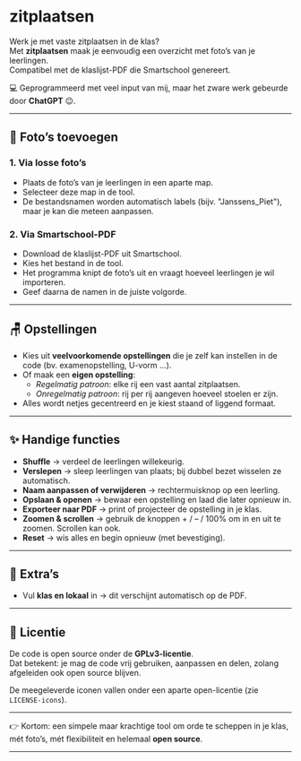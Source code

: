 # zitplaatsen

Werk je met vaste zitplaatsen in de klas?  
Met **zitplaatsen** maak je eenvoudig een overzicht met foto’s van je leerlingen.  
Compatibel met de klaslijst-PDF die Smartschool genereert.  

💻 Geprogrammeerd met veel input van mij, maar het zware werk gebeurde door **ChatGPT** 😉.  

---

## 📸 Foto’s toevoegen

### 1. Via losse foto’s
- Plaats de foto’s van je leerlingen in een aparte map.  
- Selecteer deze map in de tool.  
- De bestandsnamen worden automatisch labels (bijv. "Janssens_Piet"), maar je kan die meteen aanpassen.  

### 2. Via Smartschool-PDF
- Download de klaslijst-PDF uit Smartschool.  
- Kies het bestand in de tool.  
- Het programma knipt de foto’s uit en vraagt hoeveel leerlingen je wil importeren.  
- Geef daarna de namen in de juiste volgorde.  

---

## 🪑 Opstellingen

- Kies uit **veelvoorkomende opstellingen** die je zelf kan instellen in de code (bv. examenopstelling, U-vorm …).  
- Of maak een **eigen opstelling**:  
  - *Regelmatig patroon*: elke rij een vast aantal zitplaatsen.  
  - *Onregelmatig patroon*: rij per rij aangeven hoeveel stoelen er zijn.  
- Alles wordt netjes gecentreerd en je kiest staand of liggend formaat.  

---

## ✨ Handige functies

- **Shuffle** → verdeel de leerlingen willekeurig.  
- **Verslepen** → sleep leerlingen van plaats; bij dubbel bezet wisselen ze automatisch.  
- **Naam aanpassen of verwijderen** → rechtermuisknop op een leerling.  
- **Opslaan & openen** → bewaar een opstelling en laad die later opnieuw in.  
- **Exporteer naar PDF** → print of projecteer de opstelling in je klas.  
- **Zoomen & scrollen** → gebruik de knoppen + / – / 100% om in en uit te zoomen. Scrollen kan ook.  
- **Reset** → wis alles en begin opnieuw (met bevestiging).  

---

## 🏫 Extra’s

- Vul **klas en lokaal** in → dit verschijnt automatisch op de PDF.  

---

## 📄 Licentie

De code is open source onder de **GPLv3-licentie**.  
Dat betekent: je mag de code vrij gebruiken, aanpassen en delen, zolang afgeleiden ook open source blijven.  

De meegeleverde iconen vallen onder een aparte open-licentie (zie `LICENSE-icons`).  

---

👉 Kortom: een simpele maar krachtige tool om orde te scheppen in je klas, mét foto’s, mét flexibiliteit en helemaal **open source**.  

---

